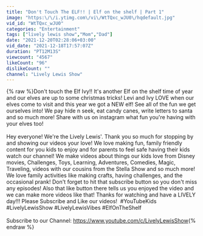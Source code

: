```yaml
---
title: "Don't Touch The ELF!! | Elf on the shelf | Part 1"
image: "https:\/\/i.ytimg.com\/vi\/WtTQxc_wJU0\/hqdefault.jpg"
vid_id: "WtTQxc_wJU0"
categories: "Entertainment"
tags: ["lively lewis show","Mom","Dad"]
date: "2021-12-20T02:28:06+03:00"
vid_date: "2021-12-18T17:57:07Z"
duration: "PT12M13S"
viewcount: "4567"
likeCount: "96"
dislikeCount: ""
channel: "Lively Lewis Show"
---
```

{% raw %}Don't touch the Elf Ivy!! It's another Elf on the shelf time of year and our elves are up to some christmas tricks! Levi and Ivy LOVE when our elves come to visit and this year we got a NEW elf! See all of the fun we get ourselves into! We pay hide n seek, eat candy canes, write letters to santa and so much more!  Share with us on instagram what fun you're having with your elves too!<br /><br />Hey everyone! We're the Lively Lewis'. Thank you so much for stopping by and showing our videos your love! We love making fun, family friendly content for you kids to enjoy and for parents to feel safe having their kids watch our channel! We make videos about things our kids love from Disney movies, Challenges, Toys, Learning, Adventures, Comedies, Magic, Traveling, videos with our cousins from the Stella Show and so much more! We love family activities like making crafts, having challenges, and the occasional prank! Don't forget to hit that subscribe button so you don't miss any episodes! Also that like button there tells us you enjoyed the video and we can make more videos like that! Thanks for watching and have a LIVELY day!!! Please Subscribe and Like our videos! ​ #YouTubeKids​​​​​​ #LivelyLewisShow #LivelyLewisVibes #ElfOnTheShelf<br /><br />Subscribe to our Channel: <a rel="nofollow" target="blank" href="https://www.youtube.com/c/LivelyLewisShow">https://www.youtube.com/c/LivelyLewisShow</a>{% endraw %}
